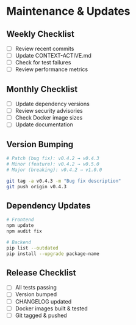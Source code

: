 # Maintenance & Updates

## Weekly Checklist
- [ ] Review recent commits
- [ ] Update CONTEXT-ACTIVE.md
- [ ] Check for test failures
- [ ] Review performance metrics

## Monthly Checklist
- [ ] Update dependency versions
- [ ] Review security advisories
- [ ] Check Docker image sizes
- [ ] Update documentation

## Version Bumping
```bash
# Patch (bug fix): v0.4.2 → v0.4.3
# Minor (feature): v0.4.2 → v0.5.0
# Major (breaking): v0.4.2 → v1.0.0

git tag -a v0.4.3 -m "Bug fix description"
git push origin v0.4.3
```

## Dependency Updates
```bash
# Frontend
npm update
npm audit fix

# Backend
pip list --outdated
pip install --upgrade package-name
```

## Release Checklist
- [ ] All tests passing
- [ ] Version bumped
- [ ] CHANGELOG updated
- [ ] Docker images built & tested
- [ ] Git tagged & pushed